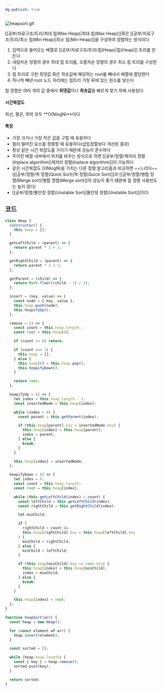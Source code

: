 ```yaml
---
dg-publish: true
---
```

![heapsort.gif](/img/user/%EC%B2%A8%EB%B6%80%ED%8C%8C%EC%9D%BC/heapsort.gif)

[[공부/자료구조/트리/최대 힙(Max Heap)\|최대 힙(Max Heap)]]혹은 [[공부/자료구조/트리/최소 힙(Min Heap)\|최소 힙(Min Heap)]]을 구성하여 정렬하는 방식이다

1) 입력으로 들어오는 배열로 [[공부/자료구조/트리/힙(Heap)\|힙(Heap)]] 트리를 만든다
2) 내림차순 정렬의 경우 최대 힙 트리를, 오름차순 정렬의 경우 최소 힙 트리를 구성한다
3) 힙 트리로 구한 최댓값 혹은 최솟값에 해당하는 root를 빼내서 배열에 할당한다
4) 하나씩 빼낸 root 노드 자리에는 힙트리 가장 뒤에 있는 원소를 넣는다

힙 정렬은 여러 개의 값 중에서 **최댓값**이나 **최솟값**을 빠르게 찾기 위해 사용된다

#### 시간복잡도
최선, 평균, 최악 모두 **O(NlogN)**이다

#### 특징
- 가장 크거나 가장 작은 값을 구할 때 유용하다
- 멀리 떨어진 요소를 정렬할 때 유용하다(삽입정렬보다 개선된 결과)
- 항상 같은 시간 복잡도를 가지기 때문에 성능이 준수하다
- 주어진 배열 내부에서 위치를 바꾸는 방식으로 하면 [[공부/정렬/제자리 정렬(Inplace algorithm)\|제자리 정렬(Inplace algorithm)]]이 가능하다
- 같은 시간복잡도 O(NlogN)을 가지는 다른 정렬 알고리즘과 비교하면 ==느리다== ([[공부/정렬/퀵 정렬(Quick Sort)\|퀵 정렬(Quick Sort)]]과 [[공부/정렬/병합 정렬(Merge sort)\|병합 정렬(Merge sort)]]의 성능이 좋기 떄문에 힙 정렬 사용빈도는 높지 않다)
- [[공부/정렬/불안정 정렬(Unstable Sort)\|불안정 정렬(Unstable Sort)]]이다

## 코드
```javascript
class Heap {
  constructor() {
    this.heap = [];
  }

  getLeftChild = (parent) => {
    return parent * 2 + 1;
  };

  getRightChild = (parent) => {
    return parent * 2 + 2;
  };

  getParent = (child) => {
    return Math.floor((child - 1) / 2);
  };

  insert = (key, value) => {
    const node = { key, value };
    this.heap.push(node);
    this.heapifyUp();
  };

  remove = () => {
    const count = this.heap.length;
    const root = this.heap[0];

    if (count <= 0) return;

    if (count === 1) {
      this.heap = [];
    } else {
      this.heap[0] = this.heap.pop();
      this.heapifyDown();
    }

    return root;
  };

  heapifyUp = () => {
    let index = this.heap.length - 1;
    const insertedNode = this.heap[index];

    while (index > 0) {
      const parent = this.getParent(index);

      if (this.heap[parent].key > insertedNode.key) {
        this.heap[index] = this.heap[parent];
        index = parent;
      } else {
        break;
      }
    }

    this.heap[index] = insertedNode;
  };

  heapifyDown = () => {
    let index = 0;
    const count = this.heap.length;
    const root = this.heap[index];

    while (this.getLeftChild(index) < count) {
      const leftChild = this.getLeftChild(index);
      const rightChild = this.getRightChild(index);

      let minChild;

      if (
        rightChild < count &&
        this.heap[rightChild].key < this.heap[leftChild].key
      ) {
        minChild = rightChild;
      } else {
        minChild = leftChild;
      }

      if (this.heap[minChild].key <= root.key) {
        this.heap[index] = this.heap[minChild];
        index = minChild;
      } else {
        break;
      }
    }

    this.heap[index] = root;
  };
}

function heapSort(arr) {
  const heap = new Heap();

  for (const element of arr) {
    heap.insert(element);
  }

  const sorted = [];

  while (heap.heap.length) {
    const { key } = heap.remove();
    sorted.push(key);
  }

  return sorted;
}
```